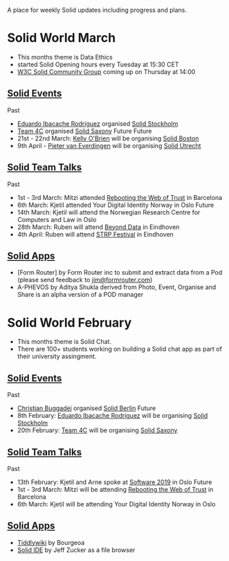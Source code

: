 A place for weekly Solid updates including progress and plans. 

# Solid World March

* This months theme is Data Ethics 
* started Solid Opening hours every Tuesday at 15:30 CET
* [W3C Solid Community Group](https://www.w3.org/community/solid/) coming up on Thursday at 14:00 

## [Solid Events](https://github.com/solid/community/blob/master/solid-events.md)
Past
* [Eduardo Ibacache Rodriguez](https://github.com/eduardoinnorway) organised [Solid Stockholm](https://www.meetup.com/Solid-Sweden/events/257923996/)
* [Team 4C](https://wefourc.com/) organised [Solid Saxony](https://forum.solidproject.org/t/solid-meetup-saxony-germany/1215) Future
Future
* 21st - 22nd March: [Kelly O'Brien](https://github.com/InruptKelly) will be organising [Solid Boston](https://www.eventbrite.com/e/solid-startup-workshop-boston-tickets-57623868542)
* 9th April - [Pieter van Everdingen](https://www.linkedin.com/in/pietervaneverdingen/) will be organising [Solid Utrecht](http://www.pilod.nl/wiki/Solid_Netherlands_Kick-Off_%E2%80%93_April_9th_2019)

## [Solid Team Talks](https://github.com/solid/community/blob/master/solid-team-talks.md) 
Past
* 1st - 3rd March: Mitzi attended [Rebooting the Web of Trust](https://www.weboftrust.info/next-event-page.html) in Barcelona   
* 6th March: Kjetil attended Your Digital Identity Norway in Oslo
Future
* 14th March: Kjetil will attend the Norwegian Research Centre for Computers and Law in Oslo 
* 28th March: Ruben will attend [Beyond Data](https://www.smart-circle.org/beyonddata/program/) in Eindhoven 
* 4th April: Ruben will attend [STRP Festival](https://strp.nl/program/ruben-verborgh-be) in Eindhoven

## [Solid Apps](https://github.com/solid/community/blob/master/solid-apps.md)
* [Form Router] by Form Router inc to submit and extract data from a Pod (please send feedback to jim@formrouter.com)
* A-PHEVOS by Aditya Shukla derived from Photo, Event, Organise and Share is an alpha version of a POD manager

# Solid World February

* This months theme is Solid Chat. 
* There are 100+ students working on building a Solid chat app as part of their university assingment. 

## [Solid Events](https://github.com/solid/community/blob/master/solid-events.md)
Past
* [Christian Buggadei](https://github.com/JollyOrc) organised [Solid Berlin](https://supermarkt-berlin.net/event/solid-meetup-berlin/)
Future
* 8th February: [Eduardo Ibacache Rodriguez](https://github.com/eduardoinnorway) will be organising [Solid Stockholm](https://www.meetup.com/Solid-Sweden/events/257923996/)
* 20th February: [Team 4C](https://wefourc.com/) will be organising [Solid Saxony](https://forum.solidproject.org/t/solid-meetup-saxony-germany/1215)

## [Solid Team Talks](https://github.com/solid/community/blob/master/solid-team-talks.md) 
Past
* 13th February: Kjetil and Arne spoke at [Software 2019](https://10times.com/software-oslo) in Oslo
Future
* 1st - 3rd March: Mitzi will be attending [Rebooting the Web of Trust](https://www.weboftrust.info/next-event-page.html) in Barcelona 
* 6th March: Kjetil will be attending Your Digital Identity Norway in Oslo

## [Solid Apps](https://github.com/solid/community/blob/master/solid-apps.md)
* [Tiddlywiki](https://bourgeoa.solid.community/public/tiddlywiki/) by Bourgeoa
* [Solid IDE](https://jeff-zucker.github.io/solid-ide/?url=https://solside.solid.community/public/samples/index.html) by Jeff Zucker as a file browser
 
